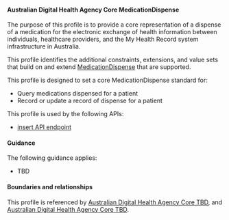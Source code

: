 #### Australian Digital Health Agency Core MedicationDispense
The purpose of this profile is to provide a core representation of a dispense of a medication for the electronic exchange of health information between individuals, healthcare providers, and the My Health Record system infrastructure in Australia.

This profile identifies the additional constraints, extensions, and value sets that build on and extend [MedicationDispense](http://hl7.org/fhir/R4/medicationdispense.html) that are supported. 

This profile is designed to set a core MedicationDispense standard for:
* Query medications dispensed for a patient
* Record or update a record of dispense for a patient

This profile is used by the following APIs:
* [insert API endpoint](StructureDefinition-TBD-1.html)

#### Guidance
The following guidance applies:
* TBD


#### Boundaries and relationships
This profile is referenced by 
[Australian Digital Health Agency Core TBD](StructureDefinition-dh-tbd-core-1.html), and 
[Australian Digital Health Agency Core TBD](StructureDefinition-dh-tbd-core-1.html).